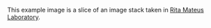 This example image is a slice of an image stack taken in [Rita Mateus Laboratory](https://www.ritamateus.com/).
